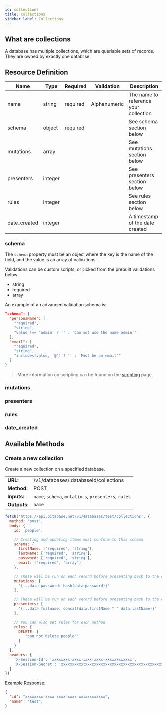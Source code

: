 ```yaml
---
id: collections
title: Collections
sidebar_label: Collections
---
```


## What are collections
A database has multiple collections, which are queriable sets of records. They are owned by exactly one database.

## Resource Definition
| Name              | Type    | Required | Validation   | Description                           |
|-------------------|---------|----------|--------------|---------------------------------------|
| name              | string  | required | Alphanumeric | The name to reference your collection |
| schema            | object  | required |              | See schema section below              |
| mutations         | array   |          |              | See mutations section below           |
| presenters        | integer |          |              | See presenters section below          |
| rules             | integer |          |              | See rules section below               |
| date_created      | integer |          |              | A timestamp of the date created       |

### schema
The `schema` property must be an object where the key is the name of the field, and the value is
an array of validations.

Validations can be custom scripts, or picked from the prebuilt validations below:
- string
- required
- array

An example of an advanced validation schema is:

```json
"schema": {
  "personaName": [
    "required",
    "string",
    "value !== 'admin' ? '' : 'Can not use the name admin'"
  ],
  "email": [
    "required",
    "string",
    "includes(value, '@') ? '' : 'Must be an email'"
  ]
}
```

> More information on scripting can be found on the [scripting](api/scripting.md) page.

### mutations
### presenters
### rules
### date_created

## Available Methods
### Create a new collection
Create a new collection on a specified database.

<table>
<tr><td><b>URL:</b></td> <td>/v1/databases/:databaseId/collections</td></tr>
<tr><td><b>Method:</b></td> <td>POST</td></tr>
<tr><td><b>Inputs:</b></td> <td>
  <code>name</code>,
  <code>schema</code>,
  <code>mutations</code>,
  <code>presenters</code>,
  <code>rules</code>
</td></tr>
<tr><td><b>Outputs:</b></td> <td><code>name</code></td></tr>
</table>

```javascript
fetch('https://api.bitabase.net/v1/databases/test/collections', {
  method: 'post',
  body: {
    id: 'people',

    // Creating and updating items must conform to this schema
    schema: {
      firstName: ['required', 'string'],
      lastName: ['required', 'string'],
      password: ['required', 'string'],
      email: ['required', 'array']
    },

    // These will be run on each record before presenting back to the client
    mutations: [
      '{...data password: hash(data.password)}'
    ],

    // These will be run on each record before presenting back to the client
    presenters: [
      '{...data fullname: concat(data.firstName " " data.lastName)}'
    ],

    // You can also set rules for each method
    rules: {
      DELETE: [
        '"can not delete people"'
      ]
    }
  },
  headers: {
    'X-Session-Id': 'xxxxxxxx-xxxx-xxxx-xxxx-xxxxxxxxxxxx',
    'X-Session-Secret': 'xxxxxxxxxxxxxxxxxxxxxxxxxxxxxxxxxxxxxxxxxxxxxxxxxxxxxxxxxxxxxxxx'
  }
})
```

Example Response:
```json
{
  "id": "xxxxxxxx-xxxx-xxxx-xxxx-xxxxxxxxxxxx",
  "name": "test",
}
```

